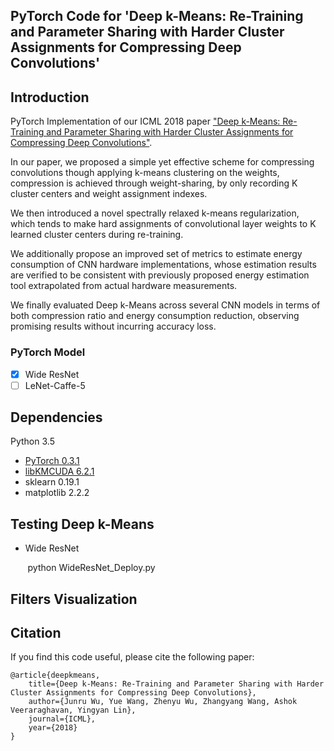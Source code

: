 ## PyTorch Code for 'Deep k-Means: Re-Training and Parameter Sharing with Harder Cluster Assignments for Compressing Deep Convolutions'

## Introduction

PyTorch Implementation of our ICML 2018 paper ["Deep k-Means: Re-Training and Parameter Sharing with Harder Cluster Assignments for Compressing Deep Convolutions"](https://arxiv.org/abs/1806.09228).

In our paper, we proposed a simple yet effective scheme for compressing convolutions though applying k-means clustering on the weights, compression is achieved through weight-sharing, by only recording K cluster centers and weight assignment indexes.

We then introduced a novel spectrally relaxed k-means regularization, which tends to make hard assignments of convolutional layer weights to K learned cluster centers during re-training. 

We additionally propose an improved set of metrics to estimate energy consumption of CNN hardware implementations, whose estimation results are verified to be consistent with previously proposed energy estimation tool extrapolated from actual hardware measurements.

We finally evaluated Deep k-Means across several CNN models in terms of both compression ratio and energy consumption reduction, observing promising results without incurring accuracy loss.

### PyTorch Model

- [x] Wide ResNet
- [ ] LeNet-Caffe-5

## Dependencies

Python 3.5
* [PyTorch 0.3.1](https://pytorch.org/previous-versions/)
* [libKMCUDA 6.2.1](https://github.com/src-d/kmcuda)
* sklearn 0.19.1
* matplotlib 2.2.2


## Testing Deep k-Means

* Wide ResNet

&nbsp;&nbsp;&nbsp;&nbsp;&nbsp;&nbsp; python WideResNet_Deploy.py

## Filters Visualization

## Citation

If you find this code useful, please cite the following paper:

    @article{deepkmeans,
        title={Deep k-Means: Re-Training and Parameter Sharing with Harder Cluster Assignments for Compressing Deep Convolutions},
        author={Junru Wu, Yue Wang, Zhenyu Wu, Zhangyang Wang, Ashok Veeraraghavan, Yingyan Lin},
        journal={ICML},
        year={2018}
    }
